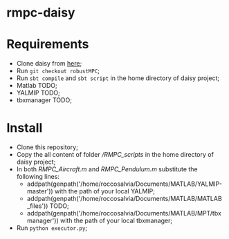 # rmpc-daisy

# Requirements
*  Clone daisy from [here](https://gitlab.mpi-sws.org/AVA/daisy);
*  Run `git checkout robustMPC`;
*  Run `sbt compile` and `sbt script` in the home directory of daisy project;
*  Matlab TODO;
*  YALMIP TODO;
*  tbxmanager TODO;

# Install
*  Clone this repository;
*  Copy the all content of folder */RMPC_scripts* in the home directory of daisy project;
*  In both *RMPC_Aircraft.m* and *RMPC_Pendulum.m* substitute the following lines:
    * addpath(genpath('/home/roccosalvia/Documents/MATLAB/YALMIP-master')) with the path of your local YALMIP;
    * addpath(genpath('/home/roccosalvia/Documents/MATLAB/MATLAB_files')) TODO;
    * addpath(genpath('/home/roccosalvia/Documents/MATLAB/MPT/tbxmanager')) with the path of your local tbxmanager;
*  Run `python executor.py`;
